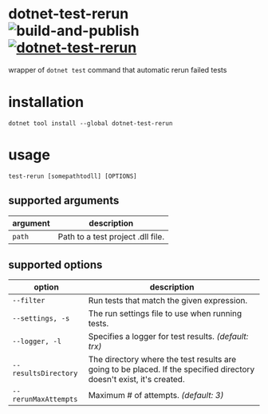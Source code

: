 # dotnet-test-rerun ![build-and-publish](https://github.com/joaoopereira/dotnet-test-rerun/actions/workflows/build-and-publish.yml/badge.svg)[![dotnet-test-rerun][1]][2]
wrapper of `dotnet test` command that automatic rerun failed tests

# installation
`dotnet tool install --global dotnet-test-rerun`

# usage
`test-rerun [somepathtodll] [OPTIONS]`

## supported arguments
| argument | description                       |
| -------- | --------------------------------- |
| `path`   | Path to a test project .dll file. |

## supported options
| option               | description                                                                                                          |
| -------------------- | -------------------------------------------------------------------------------------------------------------------- |
| `--filter`           | Run tests that match the given expression.                                                                           |
| `--settings, -s`     | The run settings file to use when running tests.                                                                     |
| `--logger, -l`       | Specifies a logger for test results. *(default: trx)*                         |
| `--resultsDirectory` | The directory where the test results are going to be placed. If the specified directory doesn't exist, it's created. |
| `--rerunMaxAttempts` | Maximum # of attempts. *(default: 3)*                                                                                |

[1]: https://img.shields.io/nuget/v/dotnet-test-rerun.svg?label=dotnet-test-rerun
[2]: https://www.nuget.org/packages/dotnet-test-rerun